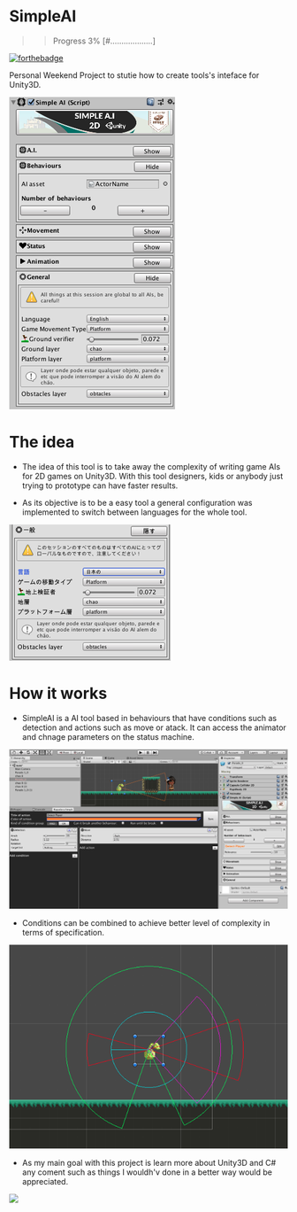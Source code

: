 # SimpleAI 

>> Progress 3% [#...................]

[![forthebadge](https://forthebadge.com/images/badges/made-with-c-sharp.svg)](https://forthebadge.com)

Personal Weekend Project to stutie how to create tools's inteface for Unity3D.

![](./demo/img1.png)

# The idea

* The idea of this tool is to take away the complexity of writing game AIs for 2D games on Unity3D. With this tool designers, kids or anybody just trying to prototype can have faster results.

* As its objective is to be a easy tool a general configuration was implemented to switch between languages for the whole tool.

![](./demo/img2.png)

# How it works

* SimpleAI is a AI tool based in behaviours that have conditions such as detection and actions such as move or atack. It can access the animator and chnage parameters on the status machine.

![](./demo/img3.png)

* Conditions can be combined to achieve better level of complexity in terms of specification.

![](./demo/img4.png)


* As my main goal with this project is learn more about Unity3D and C# any coment such as things I wouldh'v
 done in a better way would be appreciated.

![](./demo/gif1.gif)
